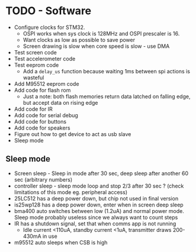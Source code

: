 # TODO - Software

- Configure clocks for STM32.
    - OSPI works when sys clock is 128MHz and OSPI prescaler is 16.
    - Want clocks as low as possible to save power
    - Screen drawing is slow when core speed is slow - use DMA
- Test screen code
- Test accelerometer code
- Test eeprom code
    - Add a `delay_us` function because waiting 1ms between spi actions is wasteful
- Add M95512 eeprom code
- Add code for flash rom
    - Just a note: both flash memories return data latched on falling edge, but accept data on rising edge
- Add code for IR
- Add code for serial debug
- Add code for buttons
- Add code for speakers
- Figure out how to get device to act as usb slave
- Sleep mode

## Sleep mode

- Screen sleep - Sleep in mode after 30 sec, deep sleep after another 60 sec (arbitrary numbers)
- controller sleep - sleep mode loop and stop 2/3 after 30 sec ? (check limitations of this mode eg. peripheral access)
- 25LC512 has a deep power down, but chip not used in final version
- is25wp128 has a deep power down, enter when in screen deep sleep
- bma400 auto switches between low (1.2uA) and normal power mode. Sleep mode probably useless since we always want to count steps
- IR has a shutdown signal, set that when comms app is not running
    - Idle current <110uA, standby current <1uA, transmitter draws 200-430mA in use
- m95512 auto sleeps when CSB is high
